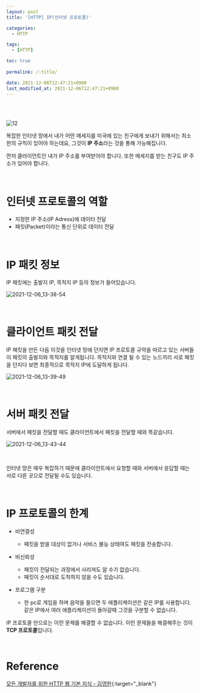 ```yaml
---
layout: post
title: '[HTTP] IP(인터넷 프로토콜)'

categories: 
  - HTTP

tags: 
  - [HTTP]

toc: true
 
permalink: /:title/

date: 2021-12-06T12:47:21+0900
last_modified_at: 2021-12-06T12:47:21+0900
---
```


<br>
<br>

![12](https://user-images.githubusercontent.com/87692499/144787197-9ad272d8-ba3a-41a6-ad47-d7b6ae3a2c19.png)

복잡한 인터넷 망에서 내가 어떤 메세지를 미국에 있는 친구에게 보내기 위해서는 최소한의 규칙이 있어야 하는데요, 그것이 **IP 주소**라는 것을 통해 가능해집니다.

먼저 클라이언트인 내가 IP 주소를 부여받아야 합니다. 또한 메세지를 받는 친구도 IP 주소가 있어야 합니다.

<br>

# 인터넷 프로토콜의 역할

- 지정한 IP 주소(IP Adress)에 데이터 전달
- 패킷(Packet)이라는 통신 단위로 데이터 전달

<br>

# IP 패킷 정보

IP 패킷에는 출발지 IP, 목적지 IP 등의 정보가 들어있습니다.

![2021-12-06_13-38-54](https://user-images.githubusercontent.com/87692499/144788170-d01f7123-ffb1-4f1d-9aa8-c09a27766c60.png)

<br>

# 클라이언트 패킷 전달

IP 패킷을 만든 다음 이것을 인터넷 망에 던지면 IP 프로토콜 규약을 따르고 있는 서버들이 패킷의 출발지와 목적지를 알게됩니다. 목적지와 연결 될 수 있는 노드끼리 서로 패킷을 던지다 보면 최종적으로 목적지 IP에 도달하게 됩니다.

![2021-12-06_13-39-49](https://user-images.githubusercontent.com/87692499/144788246-43ce191d-e21e-4b45-927c-cbe61bed3a74.png)

<br>

# 서버 패킷 전달

서버에서 패킷을 전달할 때도 클라이언트에서 패킷을 전달할 때와 똑같습니다.

![2021-12-06_13-43-44](https://user-images.githubusercontent.com/87692499/144788578-163dafb7-86c5-4824-bb1a-3df13bb815eb.png)

<br>

인터넷 망은 매우 복잡하기 때문에 클라이언트에서 요청할 때와 서버에서 응답할 때는 서로 다른 곳으로 전달될 수도 있습니다.

<br>

# IP 프로토콜의 한계

- 비연결성
  - 패킷을 받을 대상이 없거나 서비스 불능 상태여도 패킷을 전송합니다.

- 비신뢰성
  - 패킷이 전달되는 과정에서 사라져도 알 수가 없습니다.
  - 패킷이 순서대로 도착하지 않을 수도 있습니다.

- 프로그램 구분
  - 한 pc로 게임을 하며 음악을 들으면 두 애플리케이션은 같은 IP를 사용합니다. 같은 IP에서 여러 애플리케이션이 돌아갈때 그것을 구분할 수 없습니다.

IP 프로토콜 만으로는 이런 문제를 해결할 수 없습니다. 이런 문제들을 해결해주는 것이 **TCP 프로토콜**입니다.

<br>

# Reference

[모든 개발자를 위한 HTTP 웹 기본 지식 - 김영한](https://www.inflearn.com/course/http-%EC%9B%B9-%EB%84%A4%ED%8A%B8%EC%9B%8C%ED%81%AC){:target="\_blank"}